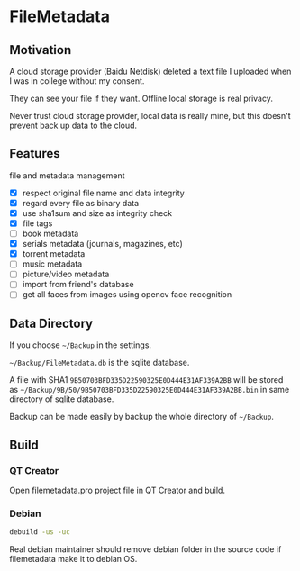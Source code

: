 # FileMetadata

## Motivation

A cloud storage provider (Baidu Netdisk) deleted a text file I uploaded when I was in college without my consent.

They can see your file if they want. Offline local storage is real privacy.

Never trust cloud storage provider, local data is really mine, but this doesn't prevent back up data to the cloud.

## Features

file and metadata management

 - [X] respect original file name and data integrity
 - [X] regard every file as binary data
 - [X] use sha1sum and size as integrity check
 - [X] file tags
 - [ ] book metadata
 - [X] serials metadata (journals, magazines, etc)
 - [X] torrent metadata
 - [ ] music metadata
 - [ ] picture/video metadata
 - [ ] import from friend's database
 - [ ] get all faces from images using opencv face recognition

## Data Directory

If you choose `~/Backup` in the settings.

`~/Backup/FileMetadata.db` is the sqlite database.

A file with SHA1 `9B50703BFD335D22590325E0D444E31AF339A2BB` will be stored as `~/Backup/9B/50/9B50703BFD335D22590325E0D444E31AF339A2BB.bin` in same directory of sqlite database.

Backup can be made easily by backup the whole directory of `~/Backup`.

## Build

### QT Creator

Open filemetadata.pro project file in QT Creator and build.

### Debian

```sh
debuild -us -uc
```

Real debian maintainer should remove debian folder in the source code if filemetadata make it to debian OS.
